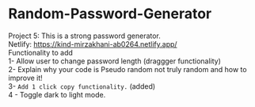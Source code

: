 # Random-Password-Generator
Project 5: This is a strong password generator. <br>
Netlify: https://kind-mirzakhani-ab0264.netlify.app/ <br>
Functionality to add <br>
1- Allow user to change password length (draggger functionality) <br>
2- Explain why your code is Pseudo random not truly random and how to improve it! <br>
3- ``Add 1 click copy functionality.`` (added) <br>
4 - Toggle dark to light mode.
